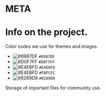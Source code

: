 # META

# Info on the project.

Color codes we use for themes and images.
- ![#8987DF](https://placehold.it/15/8987DF/000000?text=+) `#8987DF`
- ![#D0F7FF](https://placehold.it/15/D0F7FF/000000?text=+) `#D0F7FF`
- ![#E4EBFD](https://placehold.it/15/E4EBFD/000000?text=+) `#E4EBFD`
- ![#E4EBFD](https://placehold.it/15/FBFCFC/000000?text=+) `#FBFCFC`
- ![#8269D8](https://placehold.it/15/8269D8/000000?text=+) `#8269D8`

Storage of important files for community use.
